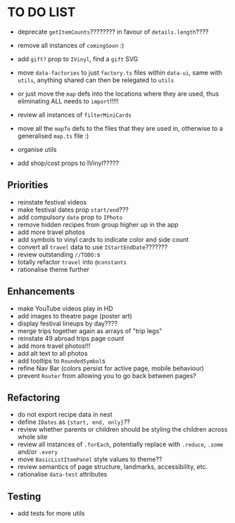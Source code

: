 # TO DO LIST

- deprecate `getItemCounts`???????? in favour of `details.length`????

- remove all instances of `comingSoon` :)

- add `gift?` prop to `IVinyl`, find a `gift` SVG

- move `data-factories` to just `factory.ts` files within `data-ui`, same with `utils`, anything shared can then be relegated to `utils`
- or just move the `map` defs into the locations where they are used, thus eliminating ALL needs to `import`!!!!!
- review all instances of `filterMiniCards`
- move all the `mapTo` defs to the files that they are used in, otherwise to a generalised `map.ts` file :)
- organise utils

- add shop/cost props to IVinyl?????

## Priorities

- reinstate festival videos
- make festival dates prop `start/end`???
- add compulsory `date` prop to `IPhoto`
- remove hidden recipes from group higher up in the app
- add more travel photos
- add symbols to vinyl cards to indicate color and side count
- convert all `travel` data to use `IStartEndDate`???????
- review outstanding `//TODO:`s
- totally refactor `travel` into `@constants`
- rationalise theme further

## Enhancements

- make YouTube videos play in HD
- add images to theatre page (poster art)
- display festival lineups by day????
- merge trips together again as arrays of "trip legs"
- reinstate 49 abroad trips page count
- add more travel photos!!!
- add alt text to all photos
- add tooltips to `RoundedSymbol`s
- refine Nav Bar (colors persist for active page, mobile behaviour)
- prevent `Router` from allowing you to go back between pages?

## Refactoring

- do not export recipe data in nest
- define `IDates` as `{start, end, only}`??
- review whether parents or children should be styling the children across whole site
- review all instances of `.forEach`, potentially replace with `.reduce`, `.some` and/or `.every`
- move `BasicListItemPanel` style values to theme??
- review semantics of page structure, landmarks, accessibility, etc.
- rationalise `data-test` attributes

## Testing

- add tests for more utils
